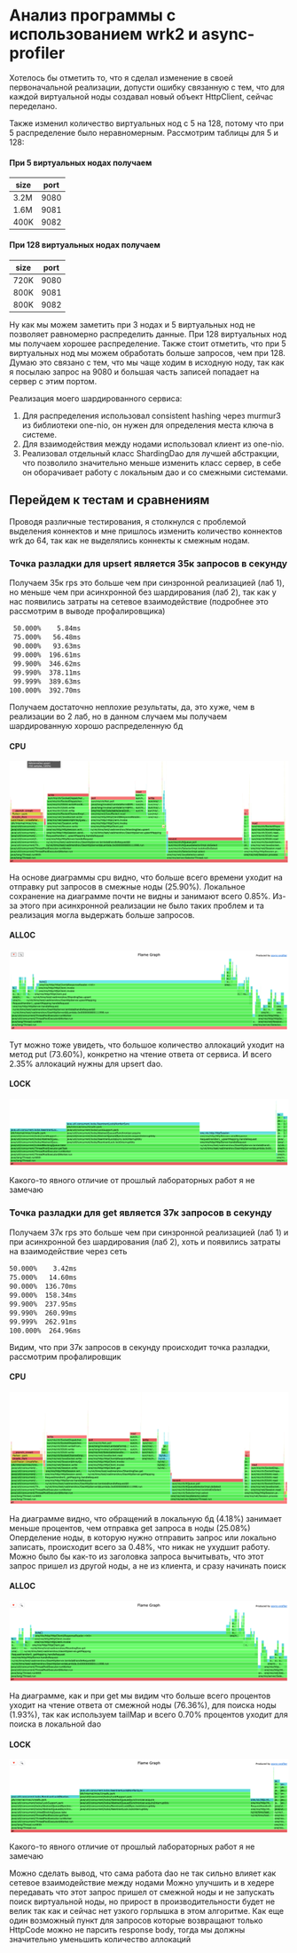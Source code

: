 # Анализ программы с использованием wrk2 и async-profiler

Хотелось бы отметить то, что я сделал изменение в своей первоначальной реализации,
допусти ошибку связанную с тем, что для каждой виртуальной ноды создавал новый объект HttpClient,
сейчас переделано.

Также изменил количество виртуальных нод с 5 на 128, потому что при 5 распределение было неравномерным.
Рассмотрим таблицы для 5 и 128:

#### При 5 виртуальных нодах получаем

| size | port |
|------|------|
| 3.2M | 9080 |
| 1.6M | 9081 |
| 400K | 9082 |

#### При 128 виртуальных нодах получаем

| size | port |
|------|------|
| 720K | 9080 |
| 800K | 9081 |
| 800K | 9082 |

Ну как мы можем заметить при 3 нодах и 5 виртуальных нод не позволяет равномерно распределить данные.
При 128 виртуальных нод мы получаем хорошее распределение.
Также стоит отметить, что при 5 виртуальных нод мы можем обработать больше запросов, чем при 128. 
Думаю это связано с тем, что мы чаще ходим в исходную ноду, так как я посылаю запрос на 9080 
и большая часть записей попадает на сервер с этим портом.

[//]: # (Я заметил что есть различие в прогретой и не прогретой бд)

Реализация моего шардированного сервиса:

1. Для распределения использовал consistent hashing через murmur3 из библиотеки one-nio, он нужен для определения места ключа в системе.
2. Для взаимодействия между нодами использовал клиент из one-nio.
3. Реализовал отдельный класс ShardingDao для лучшей абстракции, что позволило значительно меньше изменить класс сервер,
в себе он оборачивает работу с локальным дао и со смежными системами.

## Перейдем к тестам и сравнениям

Проводя различные тестирования, я столкнулся с проблемой выделения коннектов 
и мне пришлось изменить количество коннектов wrk до 64, так как не выделялись коннекты к смежным нодам.

### Точка разладки для upsert является 35к запросов в секунду
Получаем 35к rps это больше чем при синзронной реализацией (лаб 1), 
но меньше чем при асинхронной без шардирования (лаб 2), так как у нас появились затраты на сетевое взаимодействие 
(подробнее это рассмотрим в выводе профалировщика)

```
 50.000%    5.84ms
 75.000%   56.48ms
 90.000%   93.63ms
 99.000%  196.61ms
 99.900%  346.62ms
 99.990%  378.11ms
 99.999%  389.63ms
100.000%  392.70ms
```

Получаем достаточно неплохие результаты, да, это хуже, чем в реализации во 2 лаб, 
но в данном случаем мы получаем шардированную хорошо распределенную бд

#### CPU

![cpu](upsert/cpu.png)

На основе диаграммы cpu видно, что больше всего времени уходит на отправку put запросов в смежные ноды (25.90%). 
Локальное сохранение на диаграмме почти не видны и занимают всего 0.85%.
Из-за этого при асинхронной реализации не было таких проблем и та реализация могла выдержать больше запросов.

#### ALLOC
![alloc](upsert/alloc.png)

Тут можно тоже увидеть, что большое количество аллокаций уходит на метод put (73.60%), конкретно на чтение ответа от сервиса.
И всего 2.35% аллокаций нужны для upsert dao.

#### LOCK
![lock](upsert/lock.png)

Какого-то явного отличие от прошлый лабораторных работ я не замечаю

### Точка разладки для get является 37к запросов в секунду

Получаем 37к rps это больше чем при синзронной реализацией (лаб 1) и при асинхронной без шардирования (лаб 2), 
хоть и появились затраты на взаимодействие через сеть

```
50.000%    3.42ms
75.000%   14.60ms
90.000%  136.70ms
99.000%  158.34ms
99.900%  237.95ms
99.990%  260.99ms
99.999%  262.91ms
100.000%  264.96ms
```

Видим, что при 37к запросов в секунду происходит точка разладки, рассмотрим профалировщик


#### CPU
![cpu](get/cpu.png)

На диаграмме видно, что обращений в локальную бд (4.18%) занимает меньше процентов, 
чем отправка get запроса в ноды (25.08%)
Оперделение ноды, в которую нужно отправить запрос или локально записать, происходит всего за 0.48%, 
что никак не ухудшит работу.
Можно было бы как-то из заголовка запроса вычитывать, что этот запрос пришел из другой ноды, а не из клиента, и сразу начинать поиск

#### ALLOC
![alloc](get/alloc.png)

На диаграмме, как и при get мы видим что больше всего процентов уходит на чтение ответа от смежной ноды (76.36%), 
для поиска ноды (1.93%), так как используем tailMap и всего 0.70% процентов уходит для поиска в локальной dao


#### LOCK
![lock](get/lock.png)

Какого-то явного отличие от прошлый лабораторных работ я не замечаю


Можно сделать вывод, что сама работа dao не так сильно влияет как сетевое взаимодействие между нодами
Можно улучшить и в хедере передавать что этот запрос пришел от смежной ноды и не запускать поиск виртуальной ноды, 
но прирост в производительности будет не велик так как и сейчас нет узкого горлышка в этом алгоритме.
Как еще один возможный пункт для запросов которые возвращают только HttpCode можно не парсить response body, 
тогда мы должны значительно уменьшить количество аллокаций





